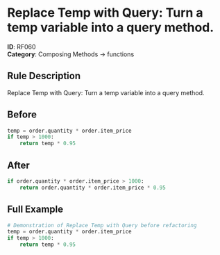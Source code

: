 # Replace Temp with Query: Turn a temp variable into a query method.

**ID**: RF060  
**Category**: Composing Methods → functions

## Rule Description
Replace Temp with Query: Turn a temp variable into a query method.

## Before
```python
temp = order.quantity * order.item_price
if temp > 1000:
    return temp * 0.95
```

## After  
```python
if order.quantity * order.item_price > 1000:
    return order.quantity * order.item_price * 0.95
```

## Full Example
```python
# Demonstration of Replace Temp with Query before refactoring
temp = order.quantity * order.item_price
if temp > 1000:
    return temp * 0.95
```

